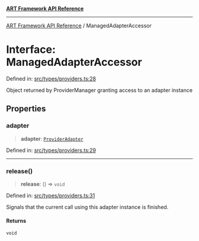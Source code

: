 [**ART Framework API Reference**](../README.md)

***

[ART Framework API Reference](../README.md) / ManagedAdapterAccessor

# Interface: ManagedAdapterAccessor

Defined in: [src/types/providers.ts:28](https://github.com/hashangit/ART/blob/13d06b82b833201787abcae252aaec8212ec73f7/src/types/providers.ts#L28)

Object returned by ProviderManager granting access to an adapter instance

## Properties

### adapter

> **adapter**: [`ProviderAdapter`](ProviderAdapter.md)

Defined in: [src/types/providers.ts:29](https://github.com/hashangit/ART/blob/13d06b82b833201787abcae252aaec8212ec73f7/src/types/providers.ts#L29)

***

### release()

> **release**: () => `void`

Defined in: [src/types/providers.ts:31](https://github.com/hashangit/ART/blob/13d06b82b833201787abcae252aaec8212ec73f7/src/types/providers.ts#L31)

Signals that the current call using this adapter instance is finished.

#### Returns

`void`
